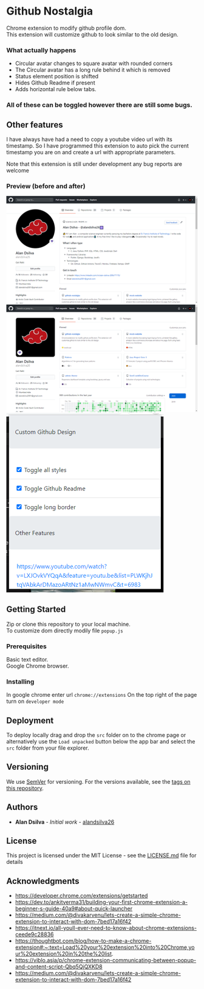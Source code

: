 # Github Nostalgia

Chrome extension to modify github profile dom.  
This extension will customize github to look similar to the old design.

### What actually happens

- Circular avatar changes to square avatar with rounded corners
- The Circular avatar has a long rule behind it which is removed
- Status element position is shifted
- Hides Github Readme if present
- Adds horizontal rule below tabs.

### All of these can be toggled however there are still some bugs.

## Other features

I have always have had a need to copy a youtube video url with its timestamp. So I have programmed this extension to auto pick the current timestamp you are on and create a url with appropriate parameters.

Note that this extension is still under development any bug reports are welcome

### Preview (before and after)

![](./screenshots/before.png)
![](./screenshots/after.png)
![](./screenshots/extension.png)

## Getting Started

Zip or clone this repository to your local machine.  
To customize dom directly modily file `popup.js`

### Prerequisites

Basic text editor.  
Google Chrome browser.

### Installing

In google chrome enter url `chrome://extensions`
On the top right of the page turn on `developer mode`

## Deployment

To deploy locally drag and drop the `src` folder on to the chrome page or alternatively use the `Load unpacked` button below the app bar and select the `src` folder from your file explorer.

## Versioning

We use [SemVer](http://semver.org/) for versioning. For the versions available, see the [tags on this repository](https://github.com/your/project/tags).

## Authors

- **Alan Dsilva** - _Initial work_ - [alandsilva26](https://github.com/alandsilva26)
<!--
See also the list of [contributors](https://github.com/your/project/contributors) who participated in this project. -->

## License

This project is licensed under the MIT License - see the [LICENSE.md](LICENSE.md) file for details

## Acknowledgments

- https://developer.chrome.com/extensions/getstarted
- https://dev.to/ankitverma31/building-your-first-chrome-extension-a-beginner-s-guide-40a9#about-quick-launcher
- https://medium.com/@divakarvenu/lets-create-a-simple-chrome-extension-to-interact-with-dom-7bed17a16f42
- https://itnext.io/all-youll-ever-need-to-know-about-chrome-extensions-ceede9c28836
- https://thoughtbot.com/blog/how-to-make-a-chrome-extension#:~:text=Load%20your%20extension%20into%20Chrome,your%20extension%20in%20the%20list.
- https://viblo.asia/p/chrome-extension-communicating-between-popup-and-content-script-Qbq5QjQXKD8
- https://medium.com/@divakarvenu/lets-create-a-simple-chrome-extension-to-interact-with-dom-7bed17a16f42
